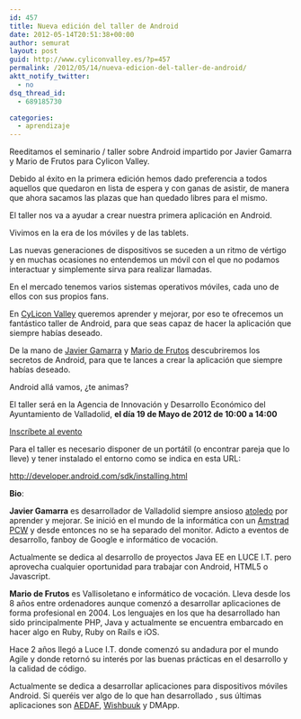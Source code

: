 ```yaml
---
id: 457
title: Nueva edición del taller de Android
date: 2012-05-14T20:51:38+00:00
author: semurat
layout: post
guid: http://www.cyliconvalley.es/?p=457
permalink: /2012/05/14/nueva-edicion-del-taller-de-android/
aktt_notify_twitter:
  - no
dsq_thread_id:
  - 689185730

categories:
  - aprendizaje
---
```

Reeditamos el seminario / taller sobre Android impartido por Javier Gamarra y Mario de Frutos para Cylicon Valley.

Debido al éxito en la primera edición hemos dado preferencia a todos aquellos que quedaron en lista de espera y con ganas de asistir, de manera que ahora sacamos las plazas que han quedado libres para el mismo.

El taller nos va a ayudar a crear nuestra primera aplicación en Android.

Vivimos en la era de los móviles y de las tablets.
  
Las nuevas generaciones de dispositivos se suceden a un ritmo de vértigo y en muchas ocasiones no entendemos un móvil con el que no podamos interactuar y simplemente sirva para realizar llamadas.

En el mercado tenemos varios sistemas operativos móviles, cada uno de ellos con sus propios fans.
  
En <a href="http://twitter.com/cylicon_valley" rel="nofollow">CyLicon Valley</a> queremos aprender y mejorar, por eso te ofrecemos un fantástico taller de Android, para que seas capaz de hacer la aplicación que siempre habías deseado.

De la mano de <a href="http://twitter.com/nhpatt" rel="nofollow">Javier Gamarra</a> y <a href="http://twitter.com/#!/Ethervoid" rel="nofollow">Mario de Frutos</a> descubriremos los secretos de Android, para que te lances a crear la aplicación que siempre habías deseado.

Android allá vamos, ¿te animas?

El taller será en la Agencia de Innovación y Desarrollo Económico del Ayuntamiento de Valladolid, **el día 19 de Mayo de 2012 de 10:00 a 14:00**

<a href="http://www.ticketea.com" rel="nofollow" name="tkt-ln">Inscríbete al evento</a>

Para el taller es necesario disponer de un portátil (o encontrar pareja que lo lleve) y tener instalado el entorno como se indica en esta URL:

 <a href=" http://developer.android.com/sdk/installing.html" target="_blank" rel="nofollow">http://developer.android.com/sdk/installing.html</a>

**Bio**:

**Javier Gamarra** es desarrollador de Valladolid siempre ansioso [atoledo](http://www.atoledo.com/) por aprender y mejorar. Se inició en el mundo de la informática con un <a href="http://es.wikipedia.org/wiki/Amstrad_PCW_8256" rel="nofollow">Amstrad PCW</a> y desde entonces no se ha separado del monitor. Adicto a eventos de desarrollo, fanboy de Google e informático de vocación.

Actualmente se dedica al desarrollo de proyectos Java EE en LUCE I.T. pero aprovecha cualquier oportunidad para trabajar con Android, HTML5 o Javascript.

**Mario de Frutos** es Vallisoletano e informático de vocación. Lleva desde los 8 años entre ordenadores aunque comenzó a desarrollar aplicaciones de forma profesional en 2004. Los lenguajes en los que ha desarrollado han sido principalmente PHP, Java y actualmente se encuentra embarcado en hacer algo en Ruby, Ruby on Rails e iOS.

Hace 2 años llegó a Luce I.T. donde comenzó su andadura por el mundo Agile y donde retornó su interés por las buenas prácticas en el desarrollo y la calidad de código.

Actualmente se dedica a desarrollar aplicaciones para dispositivos móviles Android. Si queréis ver algo de lo que han desarrollado , sus últimas aplicaciones son <a href="http://itunes.apple.com/es/app/aedaf/id489829825?mt=8" rel="nofollow">AEDAF</a>, <a href="http://wishbuuk.com/es" rel="nofollow">Wishbuuk</a> y DMApp.